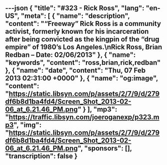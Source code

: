 ---json
{
  "title": "#323 - Rick Ross",
  "lang": "en-US",
  "meta": [
    {
      "name": "description",
      "content": "“Freeway” Rick Ross is a community activist, formerly known for his incarceration after being convicted as the kingpin of the “drug empire” of 1980’s Los Angeles.\nRick Ross, Brian Redban – Date: 02/06/2013"
    },
    {
      "name": "keywords",
      "content": "ross,brian,rick,redban"
    },
    {
      "name": "date",
      "content": "Thu, 07 Feb 2013 02:31:00 +0000"
    },
    {
      "name": "og:image",
      "content": "https://static.libsyn.com/p/assets/2/7/9/d/279df6b8d1ba4fd4/Screen_Shot_2013-02-06_at_6.21.46_PM.png"
    }
  ],
  "mp3": "https://traffic.libsyn.com/joeroganexp/p323.mp3",
  "img": "https://static.libsyn.com/p/assets/2/7/9/d/279df6b8d1ba4fd4/Screen_Shot_2013-02-06_at_6.21.46_PM.png",
  "sponsors": [],
  "transcription": false
}
---
<episode-header />

<timemark seconds="0" />

<transcribe-call-to-action />

<episode-footer />